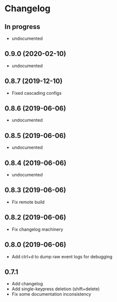 # Changelog

## In progress

* undocumented

## 0.9.0 (2020-02-10)

* undocumented

## 0.8.7 (2019-12-10)

* Fixed cascading configs

## 0.8.6 (2019-06-06)

* undocumented

## 0.8.5 (2019-06-06)

* undocumented

## 0.8.4 (2019-06-06)

* undocumented

## 0.8.3 (2019-06-06)

* Fix remote build

## 0.8.2 (2019-06-06)

* Fix changelog machinery

## 0.8.0 (2019-06-06)

* Add ctrl+d to dump raw event logs for debugging

## 0.7.1

* Add changelog
* Add single-keypress deletion (shift+delete)
* Fix some documentation inconsistency
